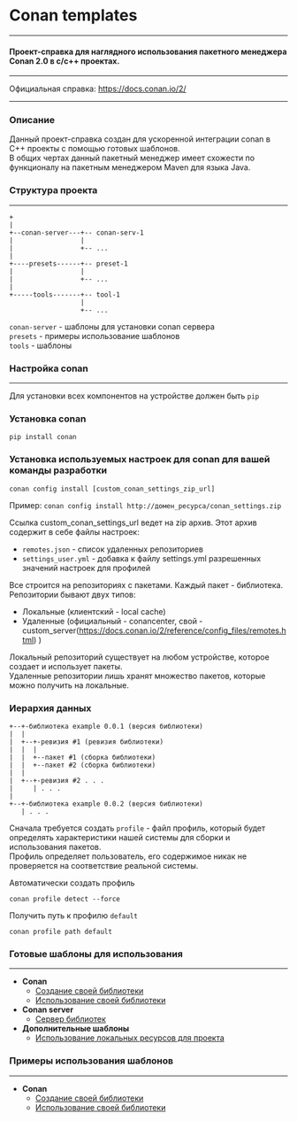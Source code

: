 # Conan templates
___
#### Проект-справка для наглядного использования пакетного менеджера Conan 2.0 в c/c++ проектах.
___
Официальная справка: https://docs.conan.io/2/
___
### Описание
Данный проект-справка создан для ускоренной интеграции conan в C++ проекты с помощью готовых шаблонов.  
В общих чертах данный пакетный менеджер имеет схожести по функционалу на пакетным менеджером Maven для языка Java.

### Структура проекта
___
```
+
|
+--conan-server---+-- conan-serv-1
|                 |
|                 +-- ...
|
+----presets------+-- preset-1
|                 |
|                 +-- ...
|
+-----tools-------+-- tool-1
                  |
                  +-- ...
```
`conan-server` - шаблоны для установки conan сервера  
`presets` - примеры использование шаблонов  
`tools` - шаблоны  

### Настройка conan
___
Для установки всех компонентов на устройстве должен быть ```pip```

### Установка conan
```
pip install conan
```
### Установка используемых настроек для conan для вашей команды разработки
```
conan config install [custom_conan_settings_zip_url]
```
Пример: ```conan config install http://домен_ресурса/conan_settings.zip```

Ссылка custom_conan_settings_url ведет на zip архив. Этот архив содержит в себе файлы настроек:
+ ```remotes.json``` - список удаленных репозиториев
+ ```settings_user.yml``` - добавка к файлу settings.yml разрешенных значений настроек для профилей

Все строится на репозиториях с пакетами. Каждый пакет - библиотека.
Репозитории бывают двух типов:
+ Локальные (клиентский - local cache)
+ Удаленные (официальный - conancenter, свой - custom_server(https://docs.conan.io/2/reference/config_files/remotes.html) )

Локальный репозиторий существует на любом устройстве, которое создает и использует пакеты.  
Удаленные репозитории лишь хранят множество пакетов, которые можно получить на локальные.

### Иерархия данных
```
+--+-библиотека example 0.0.1 (версия библиотеки)
|  |
|  +--+-ревизия #1 (ревизия библиотеки)
|  |  |
|  |  +--пакет #1 (сборка библиотеки)
|  |  +--пакет #2 (сборка библиотеки)
|  |
|  +--+-ревизия #2 . . .
|     | . . .
|
+--+-библиотека example 0.0.2 (версия библиотеки)
   | . . .
```
Сначала требуется создать ```profile``` - файл профиль, который будет определять
характеристики нашей системы для сборки и использования пакетов.  
Профиль определяет пользователь, его содержимое никак не проверяется на соответствие реальной системы.

Автоматически создать профиль
```
conan profile detect --force
```
Получить путь к профилю ```default```
```
conan profile path default
```

### Готовые шаблоны для использования
___
+ __Conan__
  + [Создание своей библиотеки](./tools/conan_lib_preset/doc/README_RUS.md)
  + [Использование своей библиотеки](./tools/conan_exec_preset/doc/README_RUS.md)
+ __Conan server__
  + [Сервер библиотек](./conan-server/doc/README_RUS.md)
+ __Дополнительные шаблоны__
  + [Использование локальных ресурсов для проекта](./tools/resources/doc/README_RUS.md)
  
  
### Примеры использования шаблонов
___
+ __Conan__
    + [Создание своей библиотеки](presets/build-lib-project/doc/README_RUS.md)
    + [Использование своей библиотеки](presets/build-executable-project/doc/README_RUS.md)